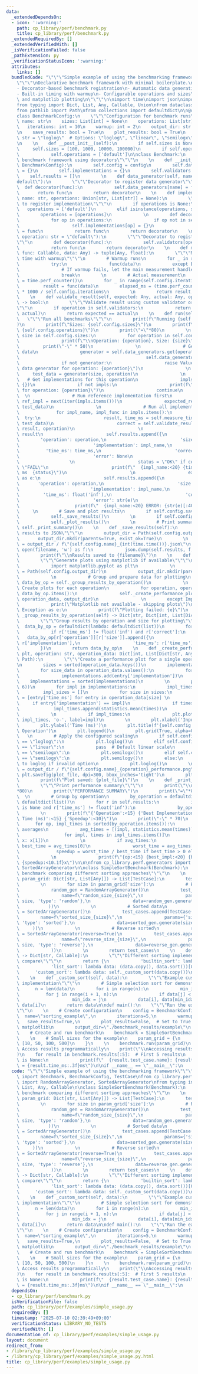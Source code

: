 ```yaml
---
data:
  _extendedDependsOn:
  - icon: ':warning:'
    path: cp_library/perf/benchmark.py
    title: cp_library/perf/benchmark.py
  _extendedRequiredBy: []
  _extendedVerifiedWith: []
  _isVerificationFailed: false
  _pathExtension: py
  _verificationStatusIcon: ':warning:'
  attributes:
    links: []
  bundledCode: "\"\"\"Simple example of using the benchmarking framework\"\"\"\n\n\
    \"\"\"\nDeclarative benchmark framework with minimal boilerplate.\n\nFeatures:\n\
    - Decorator-based benchmark registration\n- Automatic data generation and validation\n\
    - Built-in timing with warmup\n- Configurable operations and sizes\n- JSON results\
    \ and matplotlib plotting\n\"\"\"\n\nimport time\nimport json\nimport statistics\n\
    from typing import Dict, List, Any, Callable, Union\nfrom dataclasses import dataclass\n\
    from pathlib import Path\nfrom collections import defaultdict\n\n@dataclass\n\
    class BenchmarkConfig:\n    \"\"\"Configuration for benchmark runs\"\"\"\n   \
    \ name: str\n    sizes: List[int] = None\n    operations: List[str] = None\n \
    \   iterations: int = 10\n    warmup: int = 2\n    output_dir: str = \"./output/benchmark_results\"\
    \n    save_results: bool = True\n    plot_results: bool = True\n    plot_scale:\
    \ str = \"loglog\"  # Options: \"loglog\", \"linear\", \"semilogx\", \"semilogy\"\
    \n    \n    def __post_init__(self):\n        if self.sizes is None:\n       \
    \     self.sizes = [100, 1000, 10000, 100000]\n        if self.operations is None:\n\
    \            self.operations = ['default']\n\nclass Benchmark:\n    \"\"\"Declarative\
    \ benchmark framework using decorators\"\"\"\n    \n    def __init__(self, config:\
    \ BenchmarkConfig):\n        self.config = config\n        self.data_generators\
    \ = {}\n        self.implementations = {}\n        self.validators = {}\n    \
    \    self.results = []\n        \n    def data_generator(self, name: str = \"\
    default\"):\n        \"\"\"Decorator to register data generator\"\"\"\n      \
    \  def decorator(func):\n            self.data_generators[name] = func\n     \
    \       return func\n        return decorator\n    \n    def implementation(self,\
    \ name: str, operations: Union[str, List[str]] = None):\n        \"\"\"Decorator\
    \ to register implementation\"\"\"\n        if operations is None:\n         \
    \   operations = ['default']\n        elif isinstance(operations, str):\n    \
    \        operations = [operations]\n            \n        def decorator(func):\n\
    \            for op in operations:\n                if op not in self.implementations:\n\
    \                    self.implementations[op] = {}\n                self.implementations[op][name]\
    \ = func\n            return func\n        return decorator\n    \n    def validator(self,\
    \ operation: str = \"default\"):\n        \"\"\"Decorator to register custom validator\"\
    \"\"\n        def decorator(func):\n            self.validators[operation] = func\n\
    \            return func\n        return decorator\n    \n    def measure_time(self,\
    \ func: Callable, data: Any) -> tuple[Any, float]:\n        \"\"\"Measure execution\
    \ time with warmup\"\"\"\n        # Warmup runs\n        for _ in range(self.config.warmup):\n\
    \            try:\n                func(data)\n            except Exception:\n\
    \                # If warmup fails, let the main measurement handle the error\n\
    \                break\n        \n        # Actual measurement\n        start\
    \ = time.perf_counter()\n        for _ in range(self.config.iterations):\n   \
    \         result = func(data)\n        elapsed_ms = (time.perf_counter() - start)\
    \ * 1000 / self.config.iterations\n        \n        return result, elapsed_ms\n\
    \    \n    def validate_result(self, expected: Any, actual: Any, operation: str)\
    \ -> bool:\n        \"\"\"Validate result using custom validator or default comparison\"\
    \"\"\n        if operation in self.validators:\n            return self.validators[operation](expected,\
    \ actual)\n        return expected == actual\n    \n    def run(self):\n     \
    \   \"\"\"Run all benchmarks\"\"\"\n        print(f\"Running {self.config.name}\"\
    )\n        print(f\"Sizes: {self.config.sizes}\")\n        print(f\"Operations:\
    \ {self.config.operations}\")\n        print(\"=\"*80)\n        \n        for\
    \ size in self.config.sizes:\n            for operation in self.config.operations:\n\
    \                print(f\"\\nOperation: {operation}, Size: {size}\")\n       \
    \         print(\"-\" * 50)\n                \n                # Generate test\
    \ data\n                generator = self.data_generators.get(operation, \n   \
    \                                                self.data_generators.get('default'))\n\
    \                if not generator:\n                    raise ValueError(f\"No\
    \ data generator for operation: {operation}\")\n                \n           \
    \     test_data = generator(size, operation)\n                \n             \
    \   # Get implementations for this operation\n                impls = self.implementations.get(operation,\
    \ {})\n                if not impls:\n                    print(f\"No implementations\
    \ for operation: {operation}\")\n                    continue\n              \
    \  \n                # Run reference implementation first\n                ref_name,\
    \ ref_impl = next(iter(impls.items()))\n                expected_result, _ = self.measure_time(ref_impl,\
    \ test_data)\n                \n                # Run all implementations\n  \
    \              for impl_name, impl_func in impls.items():\n                  \
    \  try:\n                        result, time_ms = self.measure_time(impl_func,\
    \ test_data)\n                        correct = self.validate_result(expected_result,\
    \ result, operation)\n                        \n                        # Store\
    \ result\n                        self.results.append({\n                    \
    \        'operation': operation,\n                            'size': size,\n\
    \                            'implementation': impl_name,\n                  \
    \          'time_ms': time_ms,\n                            'correct': correct,\n\
    \                            'error': None\n                        })\n     \
    \                   \n                        status = \"OK\" if correct else\
    \ \"FAIL\"\n                        print(f\"  {impl_name:<20} {time_ms:>8.3f}\
    \ ms  {status}\")\n                        \n                    except Exception\
    \ as e:\n                        self.results.append({\n                     \
    \       'operation': operation,\n                            'size': size,\n \
    \                           'implementation': impl_name,\n                   \
    \         'time_ms': float('inf'),\n                            'correct': False,\n\
    \                            'error': str(e)\n                        })\n   \
    \                     print(f\"  {impl_name:<20} ERROR: {str(e)[:40]}\")\n   \
    \     \n        # Save and plot results\n        if self.config.save_results:\n\
    \            self._save_results()\n        \n        if self.config.plot_results:\n\
    \            self._plot_results()\n        \n        # Print summary\n       \
    \ self._print_summary()\n    \n    def _save_results(self):\n        \"\"\"Save\
    \ results to JSON\"\"\"\n        output_dir = Path(self.config.output_dir)\n \
    \       output_dir.mkdir(parents=True, exist_ok=True)\n        \n        filename\
    \ = output_dir / f\"{self.config.name}_{int(time.time())}.json\"\n        with\
    \ open(filename, 'w') as f:\n            json.dump(self.results, f, indent=2)\n\
    \        print(f\"\\nResults saved to {filename}\")\n    \n    def _plot_results(self):\n\
    \        \"\"\"Generate plots using matplotlib if available\"\"\"\n        try:\n\
    \            import matplotlib.pyplot as plt\n            \n            output_dir\
    \ = Path(self.config.output_dir)\n            output_dir.mkdir(parents=True, exist_ok=True)\n\
    \            \n            # Group and prepare data for plotting\n           \
    \ data_by_op = self._group_results_by_operation()\n            \n            #\
    \ Create plots for each operation\n            for operation, operation_data in\
    \ data_by_op.items():\n                self._create_performance_plot(plt, operation,\
    \ operation_data, output_dir)\n                \n        except ImportError:\n\
    \            print(\"Matplotlib not available - skipping plots\")\n        except\
    \ Exception as e:\n            print(f\"Plotting failed: {e}\")\n    \n    def\
    \ _group_results_by_operation(self) -> Dict[str, Dict[int, List[Dict[str, Any]]]]:\n\
    \        \"\"\"Group results by operation and size for plotting\"\"\"\n      \
    \  data_by_op = defaultdict(lambda: defaultdict(list))\n        for r in self.results:\n\
    \            if r['time_ms'] != float('inf') and r['correct']:\n             \
    \   data_by_op[r['operation']][r['size']].append({\n                    'implementation':\
    \ r['implementation'],\n                    'time_ms': r['time_ms']\n        \
    \        })\n        return data_by_op\n    \n    def _create_performance_plot(self,\
    \ plt, operation: str, operation_data: Dict[int, List[Dict[str, Any]]], output_dir:\
    \ Path):\n        \"\"\"Create a performance plot for a single operation\"\"\"\
    \n        sizes = sorted(operation_data.keys())\n        implementations = set()\n\
    \        for size_data in operation_data.values():\n            for entry in size_data:\n\
    \                implementations.add(entry['implementation'])\n        \n    \
    \    implementations = sorted(implementations)\n        \n        plt.figure(figsize=(10,\
    \ 6))\n        for impl in implementations:\n            impl_times = []\n   \
    \         impl_sizes = []\n            for size in sizes:\n                times\
    \ = [entry['time_ms'] for entry in operation_data[size] \n                   \
    \     if entry['implementation'] == impl]\n                if times:\n       \
    \             impl_times.append(statistics.mean(times))\n                    impl_sizes.append(size)\n\
    \            \n            if impl_times:\n                plt.plot(impl_sizes,\
    \ impl_times, 'o-', label=impl)\n        \n        plt.xlabel('Input Size')\n\
    \        plt.ylabel('Time (ms)')\n        plt.title(f'{self.config.name} - {operation}\
    \ Operation')\n        plt.legend()\n        plt.grid(True, alpha=0.3)\n     \
    \   \n        # Apply the configured scaling\n        if self.config.plot_scale\
    \ == \"loglog\":\n            plt.loglog()\n        elif self.config.plot_scale\
    \ == \"linear\":\n            pass  # Default linear scale\n        elif self.config.plot_scale\
    \ == \"semilogx\":\n            plt.semilogx()\n        elif self.config.plot_scale\
    \ == \"semilogy\":\n            plt.semilogy()\n        else:\n            # Default\
    \ to loglog if invalid option\n            plt.loglog()\n        \n        plot_file\
    \ = output_dir / f\"{self.config.name}_{operation}_performance.png\"\n       \
    \ plt.savefig(plot_file, dpi=300, bbox_inches='tight')\n        plt.close()\n\
    \        print(f\"Plot saved: {plot_file}\")\n    \n    def _print_summary(self):\n\
    \        \"\"\"Print performance summary\"\"\"\n        print(\"\\n\" + \"=\"\
    *80)\n        print(\"PERFORMANCE SUMMARY\")\n        print(\"=\"*80)\n      \
    \  \n        # Group by operation\n        by_operation = defaultdict(lambda:\
    \ defaultdict(list))\n        for r in self.results:\n            if r['error']\
    \ is None and r['time_ms'] != float('inf'):\n                by_operation[r['operation']][r['implementation']].append(r['time_ms'])\n\
    \        \n        print(f\"{'Operation':<15} {'Best Implementation':<20} {'Avg\
    \ Time (ms)':<15} {'Speedup':<10}\")\n        print(\"-\" * 70)\n        \n  \
    \      for op, impl_times in sorted(by_operation.items()):\n            # Calculate\
    \ averages\n            avg_times = [(impl, statistics.mean(times)) \n       \
    \                 for impl, times in impl_times.items()]\n            avg_times.sort(key=lambda\
    \ x: x[1])\n            \n            if avg_times:\n                best_impl,\
    \ best_time = avg_times[0]\n                worst_time = avg_times[-1][1]\n  \
    \              speedup = worst_time / best_time if best_time > 0 else 0\n    \
    \            \n                print(f\"{op:<15} {best_impl:<20} {best_time:<15.3f}\
    \ {speedup:<10.1f}x\")\n\n\nfrom cp_library.perf.generators import RandomArrayGenerator,\
    \ SortedArrayGenerator\n\nclass SimpleSortBenchmark(Benchmark):\n    \"\"\"Example\
    \ benchmark comparing different sorting approaches\"\"\"\n    \n    def generate_test_cases(self,\
    \ param_grid: Dict[str, List[Any]]) -> List[TestCase]:\n        test_cases = []\n\
    \        \n        for size in param_grid['size']:\n            # Random data\n\
    \            random_gen = RandomArrayGenerator()\n            test_cases.append(TestCase(\n\
    \                name=f\"random_size_{size}\",\n                params={'size':\
    \ size, 'type': 'random'},\n                data=random_gen.generate(size)\n \
    \           ))\n            \n            # Sorted data\n            sorted_gen\
    \ = SortedArrayGenerator()\n            test_cases.append(TestCase(\n        \
    \        name=f\"sorted_size_{size}\",\n                params={'size': size,\
    \ 'type': 'sorted'},\n                data=sorted_gen.generate(size)\n       \
    \     ))\n            \n            # Reverse sorted\n            reverse_gen\
    \ = SortedArrayGenerator(reverse=True)\n            test_cases.append(TestCase(\n\
    \                name=f\"reverse_size_{size}\",\n                params={'size':\
    \ size, 'type': 'reverse'},\n                data=reverse_gen.generate(size)\n\
    \            ))\n        \n        return test_cases\n    \n    def get_implementations(self)\
    \ -> Dict[str, Callable]:\n        \"\"\"Different sorting implementations to\
    \ compare\"\"\"\n        return {\n            'builtin_sort': lambda data: sorted(data),\n\
    \            'list_sort': lambda data: (data.copy(), data.sort())[0],\n      \
    \      'custom_sort': lambda data: self._custom_sort(data.copy())\n        }\n\
    \    \n    def _custom_sort(self, data):\n        \"\"\"Example custom sorting\
    \ implementation\"\"\"\n        # Simple selection sort for demonstration\n  \
    \      n = len(data)\n        for i in range(n):\n            min_idx = i\n  \
    \          for j in range(i + 1, n):\n                if data[j] < data[min_idx]:\n\
    \                    min_idx = j\n            data[i], data[min_idx] = data[min_idx],\
    \ data[i]\n        return data\n\ndef main():\n    \"\"\"Run the example benchmark\"\
    \"\"\n    \n    # Create configuration\n    config = BenchmarkConfig(\n      \
    \  name=\"sorting_example\",\n        iterations=5,\n        warmup=1,\n     \
    \   save_results=True,\n        plot_results=False,  # Set to True if you have\
    \ matplotlib\n        output_dir=\"./benchmark_results/example\"\n    )\n    \n\
    \    # Create and run benchmark\n    benchmark = SimpleSortBenchmark(config)\n\
    \    \n    # Small sizes for the example\n    param_grid = {\n        'size':\
    \ [10, 50, 100, 500]\n    }\n    \n    benchmark.run(param_grid)\n    \n    #\
    \ Access results programmatically\n    print(\"\\nAccessing results programmatically:\"\
    )\n    for result in benchmark.results[:5]:  # First 5 results\n        if result.error\
    \ is None:\n            print(f\"  {result.test_case.name}: {result.implementation}\
    \ = {result.time_ms:.3f}ms\")\n\nif __name__ == \"__main__\":\n    main()\n"
  code: "\"\"\"Simple example of using the benchmarking framework\"\"\"\n\nfrom cp_library.perf.benchmark\
    \ import Benchmark, BenchmarkConfig, TestCase\nfrom cp_library.perf.generators\
    \ import RandomArrayGenerator, SortedArrayGenerator\nfrom typing import Dict,\
    \ List, Any, Callable\n\nclass SimpleSortBenchmark(Benchmark):\n    \"\"\"Example\
    \ benchmark comparing different sorting approaches\"\"\"\n    \n    def generate_test_cases(self,\
    \ param_grid: Dict[str, List[Any]]) -> List[TestCase]:\n        test_cases = []\n\
    \        \n        for size in param_grid['size']:\n            # Random data\n\
    \            random_gen = RandomArrayGenerator()\n            test_cases.append(TestCase(\n\
    \                name=f\"random_size_{size}\",\n                params={'size':\
    \ size, 'type': 'random'},\n                data=random_gen.generate(size)\n \
    \           ))\n            \n            # Sorted data\n            sorted_gen\
    \ = SortedArrayGenerator()\n            test_cases.append(TestCase(\n        \
    \        name=f\"sorted_size_{size}\",\n                params={'size': size,\
    \ 'type': 'sorted'},\n                data=sorted_gen.generate(size)\n       \
    \     ))\n            \n            # Reverse sorted\n            reverse_gen\
    \ = SortedArrayGenerator(reverse=True)\n            test_cases.append(TestCase(\n\
    \                name=f\"reverse_size_{size}\",\n                params={'size':\
    \ size, 'type': 'reverse'},\n                data=reverse_gen.generate(size)\n\
    \            ))\n        \n        return test_cases\n    \n    def get_implementations(self)\
    \ -> Dict[str, Callable]:\n        \"\"\"Different sorting implementations to\
    \ compare\"\"\"\n        return {\n            'builtin_sort': lambda data: sorted(data),\n\
    \            'list_sort': lambda data: (data.copy(), data.sort())[0],\n      \
    \      'custom_sort': lambda data: self._custom_sort(data.copy())\n        }\n\
    \    \n    def _custom_sort(self, data):\n        \"\"\"Example custom sorting\
    \ implementation\"\"\"\n        # Simple selection sort for demonstration\n  \
    \      n = len(data)\n        for i in range(n):\n            min_idx = i\n  \
    \          for j in range(i + 1, n):\n                if data[j] < data[min_idx]:\n\
    \                    min_idx = j\n            data[i], data[min_idx] = data[min_idx],\
    \ data[i]\n        return data\n\ndef main():\n    \"\"\"Run the example benchmark\"\
    \"\"\n    \n    # Create configuration\n    config = BenchmarkConfig(\n      \
    \  name=\"sorting_example\",\n        iterations=5,\n        warmup=1,\n     \
    \   save_results=True,\n        plot_results=False,  # Set to True if you have\
    \ matplotlib\n        output_dir=\"./benchmark_results/example\"\n    )\n    \n\
    \    # Create and run benchmark\n    benchmark = SimpleSortBenchmark(config)\n\
    \    \n    # Small sizes for the example\n    param_grid = {\n        'size':\
    \ [10, 50, 100, 500]\n    }\n    \n    benchmark.run(param_grid)\n    \n    #\
    \ Access results programmatically\n    print(\"\\nAccessing results programmatically:\"\
    )\n    for result in benchmark.results[:5]:  # First 5 results\n        if result.error\
    \ is None:\n            print(f\"  {result.test_case.name}: {result.implementation}\
    \ = {result.time_ms:.3f}ms\")\n\nif __name__ == \"__main__\":\n    main()"
  dependsOn:
  - cp_library/perf/benchmark.py
  isVerificationFile: false
  path: cp_library/perf/examples/simple_usage.py
  requiredBy: []
  timestamp: '2025-07-10 02:39:49+09:00'
  verificationStatus: LIBRARY_NO_TESTS
  verifiedWith: []
documentation_of: cp_library/perf/examples/simple_usage.py
layout: document
redirect_from:
- /library/cp_library/perf/examples/simple_usage.py
- /library/cp_library/perf/examples/simple_usage.py.html
title: cp_library/perf/examples/simple_usage.py
---
```

